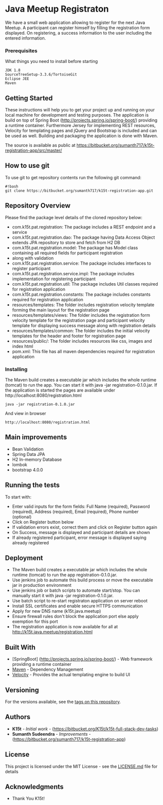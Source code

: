 # Java Meetup Registraton

We have a small web application allowing to register for the next Java Meetup. A participant can register himself by filling the registration form displayed. On registering, a success information to the user including the entered information.

### Prerequisites

What things you need to install before starting

```
JDK 1.8
SourceTreeSetup-3.3.6/TortoiseGit
Eclipse JEE
Maven
```

## Getting Started

These instructions will help you to get your project up and running on your local machine for development and testing purposes. The application is build on top of Spring Boot (http://projects.spring.io/spring-boot/) providing a runtime container. 
Furthermore Jersey for implementing REST resources, Velocity for templating pages and jQuery and Bootstrap is included and 
can be used as well. Building and packaging the application is done with Maven. 

The source is available as public at https://bitbucket.org/sumanth717/k15t-registration-app/src/master/ 

## How to use git ##

To use git to get repository contents run the following git command:

```
#!bash
git clone https://bitbucket.org/sumanth717/k15t-registration-app.git
```
## Repository Overview ##
Please find the package level details of the cloned repository below:

* com.k15t.pat.registration: The package includes a REST endpoint and a service
* com.k15t.pat.registration.dao: The package having Data Access Object extends JPA repository to store and fetch from H2 DB
* com.k15t.pat.registration.model: The package has Model class containing all required fields for participant registration
 * along with validation
* com.k15t.pat.registration.service: The package includes interfaces to register participant
* com.k15t.pat.registration.service.impl: The package includes implementation for registering participant
* com.k15t.pat.registration.util: The package includes Util classes required for registration application
* com.k15t.pat.registration.constants: The package includes constants required for registration application
* resources/templates: The folder includes registration velocity template forming the main layout for the registration page 
* resources/templates/views: The folder includes the registration form velocity template for the registration page and participant velocity template for displaying success message along with registration details
* resources/templates/common: The folder includes the initial velocity templates for the header and footer for registration page
* resources/public/: The folder includes resources like css, images and index html
* pom.xml: This file has all maven dependencies required for registration application

### Installing

The Maven build creates a executable jar which includes the whole runtime (tomcat) to run the app.
You can start it with java -jar registration-0.1.0.jar. If the application is started the pages are
available under http://localhost:8080/registration.html

```
java -jar registration-0.1.0.jar
```

And view in browser

```
http://localhost:8080/registration.html
```

## Main improvements
* Bean Validation
* Spring Data JPA
* H2 In-memory Database
* lombok
* bootstrap 4.0.0


## Running the tests

To start with:

* Enter valid inputs for the form fields: Full Name (required), Password (required), Address (required), Email (required), Phone number (optional)
* Click on Register button below
* If validation errors exist, correct them and click on Register button again 
* On Success, message is displayed and participant details are shown
* If already registered participant, error message is displayed saying already registered 

## Deployment

* The Maven build creates a executable jar which includes the whole runtime (tomcat) to run the app registration-0.1.0.jar.
* Use jenkins job to automate this build process or move the executable jar in production environment
* Use jenkins job or batch scripts to automate start/stop. You can manually start it with java -jar registration-0.1.0.jar. 
* Use batch script to re-start registraton application on server reboot
* Install SSL certificates and enable secure HTTPS communication
* Apply for new DNS name (k15t.java.meetup)
* Ensure firewall rules don't block the application port else apply exemption for this port
* The registration application is now available for all at http://k15t.java.meetup/registration.html

## Built With
* [SpringBoot] (http://projects.spring.io/spring-boot/) - Web framework providing a runtime container
* [Maven](https://maven.apache.org/) - Dependency Management
* [Velocity](https://velocity.apache.org/) - Provides the actual templating engine to build UI

## Versioning

For the versions available, see the [tags on this repository](https://bitbucket.org/sumanth717/k15t-registration-app/tags). 

## Authors

* **K15t** - *Initial work* - (https://bitbucket.org/K15t/k15t-full-stack-dev-tasks)
* **Sumanth Sudeendra** - *Improvements* - (https://bitbucket.org/sumanth717/k15t-registration-app)

## License

This project is licensed under the MIT License - see the [LICENSE.md](LICENSE.md) file for details

## Acknowledgments

* Thank You K15t!


